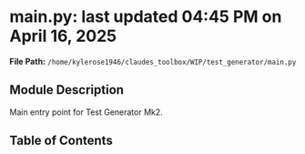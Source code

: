 # main.py: last updated 04:45 PM on April 16, 2025

**File Path:** `/home/kylerose1946/claudes_toolbox/WIP/test_generator/main.py`

## Module Description

Main entry point for Test Generator Mk2.

## Table of Contents
